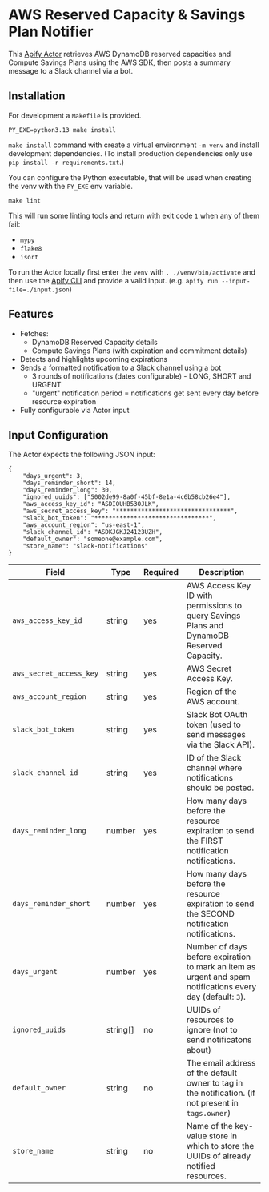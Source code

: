 # AWS Reserved Capacity & Savings Plan Notifier

This [Apify Actor](https://apify.com/actors) retrieves AWS DynamoDB reserved capacities and Compute Savings Plans using the AWS SDK, then posts a summary message to a Slack channel via a bot.

## Installation
For development a `Makefile` is provided.

```{bash}
PY_EXE=python3.13 make install
```

`make install` command with create a virtual environment `-m venv` and install development dependencies. (To install production dependencies only use `pip install -r requirements.txt`.)

You can configure the Python executable, that will be used when creating the venv with the `PY_EXE` env variable.

```{bash}
make lint
```
This will run some linting tools and return with exit code `1` when any of them fail:
- `mypy`
- `flake8`
- `isort`

To run the Actor locally first enter the `venv` with `. ./venv/bin/activate` and then use the [Apify CLI](https://docs.apify.com/cli/) and provide a valid input. (e.g. `apify run --input-file=./input.json`)

## Features
- Fetches:
    - DynamoDB Reserved Capacity details
    - Compute Savings Plans (with expiration and commitment details)
- Detects and highlights upcoming expirations
- Sends a formatted notification to a Slack channel using a bot
    - 3 rounds of notifications (dates configurable) - LONG, SHORT and URGENT
    - "urgent" notification period = notifications get sent every day before resource expiration
- Fully configurable via Actor input

## Input Configuration

The Actor expects the following JSON input:

```{json}
{
    "days_urgent": 3,
    "days_reminder_short": 14,
    "days_reminder_long": 30,
    "ignored_uuids": ["5002de99-8a0f-45bf-8e1a-4c6b58cb26e4"],
    "aws_access_key_id": "ASDIOUHB53OJLK",
    "aws_secret_access_key": "********************************",
    "slack_bot_token": "********************************",
    "aws_account_region": "us-east-1",
    "slack_channel_id": "ASDKJGKJ24123UZH",
    "default_owner": "someone@example.com",
    "store_name": "slack-notifications"
}
```

| Field | Type | Required | Description |
|--------|------|-----------|-------------|
| `aws_access_key_id` | string | yes | AWS Access Key ID with permissions to query Savings Plans and DynamoDB Reserved Capacity. |
| `aws_secret_access_key` | string | yes | AWS Secret Access Key. |
| `aws_account_region` | string | yes | Region of the AWS account. |
| `slack_bot_token` | string | yes | Slack Bot OAuth token (used to send messages via the Slack API). |
| `slack_channel_id` | string | yes | ID of the Slack channel where notifications should be posted. |
| `days_reminder_long` | number | yes | How many days before the resource expiration to send the FIRST notification notifications. |
| `days_reminder_short` | number | yes | How many days before the resource expiration to send the SECOND notification notifications. |
| `days_urgent` | number | yes | Number of days before expiration to mark an item as urgent and spam notifications every day (default: `3`). |
| `ignored_uuids` | string[] | no | UUIDs of resources to ignore (not to send notificatons about) |
| `default_owner` | string | no | The email address of the default owner to tag in the notification. (if not present in `tags.owner`) |
| `store_name` | string | no | Name of the key-value store in which to store the UUIDs of already notified resources. |


